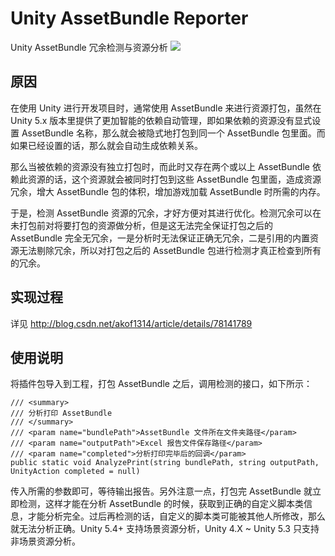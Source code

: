# Unity AssetBundle Reporter
Unity AssetBundle 冗余检测与资源分析
![](http://img.blog.csdn.net/20170930130444977)

## 原因
在使用 Unity 进行开发项目时，通常使用 AssetBundle 来进行资源打包，虽然在 Unity 5.x 版本里提供了更加智能的依赖自动管理，即如果依赖的资源没有显式设置 AssetBundle 名称，那么就会被隐式地打包到同一个 AssetBundle 包里面。而如果已经设置的话，那么就会自动生成依赖关系。

那么当被依赖的资源没有独立打包时，而此时又存在两个或以上 AssetBundle 依赖此资源的话，这个资源就会被同时打包到这些 AssetBundle 包里面，造成资源冗余，增大 AssetBundle 包的体积，增加游戏加载 AssetBundle 时所需的内存。

于是，检测 AssetBundle 资源的冗余，才好方便对其进行优化。检测冗余可以在未打包前对将要打包的资源做分析，但是这无法完全保证打包之后的 AssetBundle 完全无冗余，一是分析时无法保证正确无冗余，二是引用的内置资源无法剔除冗余，所以对打包之后的 AssetBundle 包进行检测才真正检查到所有的冗余。

## 实现过程
详见 http://blog.csdn.net/akof1314/article/details/78141789

## 使用说明
将插件包导入到工程，打包 AssetBundle 之后，调用检测的接口，如下所示：
```
/// <summary>
/// 分析打印 AssetBundle
/// </summary>
/// <param name="bundlePath">AssetBundle 文件所在文件夹路径</param>
/// <param name="outputPath">Excel 报告文件保存路径</param>
/// <param name="completed">分析打印完毕后的回调</param>
public static void AnalyzePrint(string bundlePath, string outputPath, UnityAction completed = null)
```
传入所需的参数即可，等待输出报告。另外注意一点，打包完 AssetBundle 就立即检测，这样才能在分析 AssetBundle 的时候，获取到正确的自定义脚本类信息，才能分析完全。过后再检测的话，自定义的脚本类可能被其他人所修改，那么就无法分析正确。Unity 5.4+ 支持场景资源分析，Unity 4.X ~ Unity 5.3 只支持非场景资源分析。